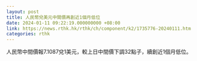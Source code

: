 ```yaml
---
layout: post
title: 人民幣兌美元中間價再創近1個月低位
date: 2024-01-11 09:22:19.000000000 +08:00
link: https://news.rthk.hk/rthk/ch/component/k2/1735776-20240111.htm
categories: rthk
---
```


人民幣中間價報7.1087兌1美元，較上日中間價下調32點子，續創近1個月低位。

